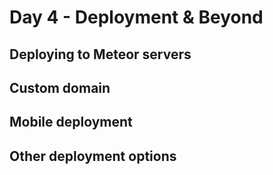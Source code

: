 # Day 4 - Deployment & Beyond

## Deploying to Meteor servers

## Custom domain

## Mobile deployment

## Other deployment options
